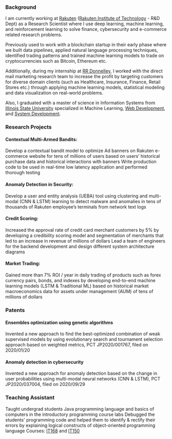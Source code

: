 ### Background
I am currently working at [Rakuten](https://en.wikipedia.org/wiki/Rakuten) ([Rakuten Institute of Technology](https://rit.rakuten.co.jp/)  - R&D Dept) as a Research Scientist where I use deep learning, machine learning, and reinforcement learning to solve finance, cybersecurity and e-commerce related research problems.

Previously used to work with a blockchain startup in their early phase where we built data pipelines, applied natural language processing techniques, identified trading patterns and trained machine learning models to trade on cryptocurrencies such as Bitcoin, Ethereum etc.

Additionally, during my internship at [RR Donnelley](https://www.rrd.com/), I worked with the direct mail marketing research team to increase the profit by targeting customers for diverse domain clients (such as Healthcare, Insurance, Finance, Retail Stores etc.) through applying machine learning models, statistical modeling and data visualization on real-world problems.

Also, I graduated with a master of science in Information Systems from [Illinois State University](https://illinoisstate.edu/) specialized in Machine Learning, [Web Development](https://illinoisstate.edu/academics/internet-application-development-certificate/), and [System Development](https://illinoisstate.edu/academics/systems-analyst-certificate/).

### Research Projects
#### Contextual Multi-Armed Bandits:
Develop a contextual bandit model to optimize Ad banners on Rakuten e-commerce website for tens of millions of users based on users’ historical purchase data and historical interactions with banners
Write production code to be used in real-time low latency application and performed thorough testing

#### Anomaly Detection in Security:
Develop a user and entity analysis (UEBA) tool using clustering and multi-modal (CNN & LSTM) learning to detect malware and anomalies in tens of thousands of Rakuten employee’s terminals from network text logs

#### Credit Scoring:
Increased the approval rate of credit card merchant customers by 5% by developing a credibility scoring model and segmentation of merchants that led to an increase in revenue of millions of dollars
Lead a team of engineers for the backend development and design different system architecture diagrams

#### Market Trading:
Gained more than 7% ROI / year in daily trading of products such as forex currency pairs, bonds, and indexes by developing end-to-end machine learning models (LSTM & Traditional ML) based on historical market macroeconomics data for assets under management (AUM) of tens of millions of dollars

### Patents
#### Ensembles optimization using genetic algorithms
Invented a new approach to find the best-optimized combination of weak supervised models by using evolutionary search and tournament selection approach based on weighted metrics, PCT JP2020/001767, filed on 2020/01/20

#### Anomaly detection in cybersecurity
Invented a new approach for anomaly detection based on the change in user probabilities using multi-modal neural networks (CNN & LSTM), PCT JP2020/037004, filed on 2020/09/29

### Teaching Assistant
Taught undergrad students Java programming language and basics of computers in the introductory programming course labs
Debugged the students' programming code and helped them to identify & rectify their errors by explaining logical constructs of object-oriented programming language
Courses: [IT168](https://coursefinder.illinoisstate.edu/it/168/) and [IT150](https://coursefinder.illinoisstate.edu/it/150/)


